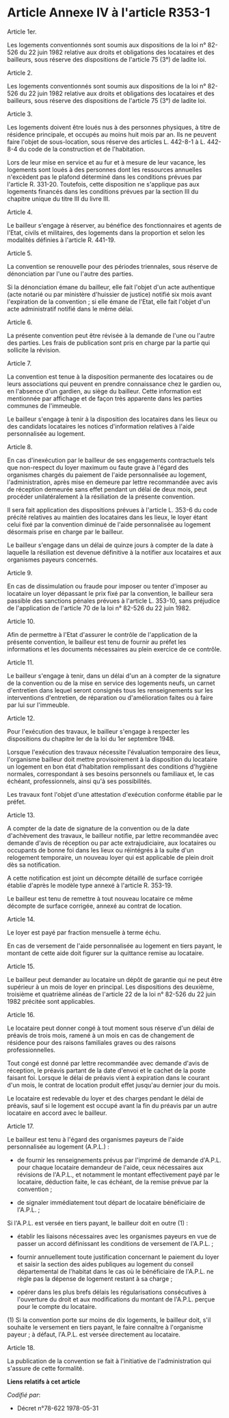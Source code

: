 # Article Annexe IV à l'article R353-1

Article 1er.

Les logements conventionnés sont soumis aux dispositions de la loi n° 82-526 du 22 juin 1982 relative aux droits et
obligations des locataires et des bailleurs, sous réserve des dispositions de l'article 75 (3°) de ladite loi.

Article 2.

Les logements conventionnés sont soumis aux dispositions de la loi n° 82-526 du 22 juin 1982 relative aux droits et
obligations des locataires et des bailleurs, sous réserve des dispositions de l'article 75 (3°) de ladite loi.

Article 3.

Les logements doivent être loués nus à des personnes physiques, à titre de résidence principale, et occupés au moins huit
mois par an. Ils ne peuvent faire l'objet de sous-location, sous réserve des articles L. 442-8-1 à L. 442-8-4 du code de la
construction et de l'habitation.

Lors de leur mise en service et au fur et à mesure de leur vacance, les logements sont loués à des personnes dont les
ressources annuelles n'excèdent pas le plafond déterminé dans les conditions prévues par l'article R. 331-20. Toutefois,
cette disposition ne s'applique pas aux logements financés dans les conditions prévues par la section III du chapitre unique
du titre III du livre III.

Article 4.

Le bailleur s'engage à réserver, au bénéfice des fonctionnaires et agents de l'Etat, civils et militaires, des logements dans
la proportion et selon les modalités définies à l'article R. 441-19.

Article 5.

La convention se renouvelle pour des périodes triennales, sous réserve de dénonciation par l'une ou l'autre des parties.

Si la dénonciation émane du bailleur, elle fait l'objet d'un acte authentique (acte notarié ou par ministère d'huissier de
justice) notifié six mois avant l'expiration de la convention ; si elle émane de l'Etat, elle fait l'objet d'un acte
administratif notifié dans le même délai.

Article 6.

La présente convention peut être révisée à la demande de l'une ou l'autre des parties. Les frais de publication sont pris en
charge par la partie qui sollicite la révision.

Article 7.

La convention est tenue à la disposition permanente des locataires ou de leurs associations qui peuvent en prendre
connaissance chez le gardien ou, en l'absence d'un gardien, au siège du bailleur. Cette information est mentionnée par
affichage et de façon très apparente dans les parties communes de l'immeuble.

Le bailleur s'engage à tenir à la disposition des locataires dans les lieux ou des candidats locataires les notices
d'information relatives à l'aide personnalisée au logement.

Article 8.

En cas d'inexécution par le bailleur de ses engagements contractuels tels que non-respect du loyer maximum ou faute grave à
l'égard des organismes chargés du paiement de l'aide personnalisée au logement, l'administration, après mise en demeure par
lettre recommandée avec avis de réception demeurée sans effet pendant un délai de deux mois, peut procéder unilatéralement à
la résiliation de la présente convention.

Il sera fait application des dispositions prévues à l'article L. 353-6 du code précité relatives au maintien des locataires
dans les lieux, le loyer étant celui fixé par la convention diminué de l'aide personnalisée au logement désormais prise en
charge par le bailleur.

Le bailleur s'engage dans un délai de quinze jours à compter de la date à laquelle la résiliation est devenue définitive à la
notifier aux locataires et aux organismes payeurs concernés.

Article 9.

En cas de dissimulation ou fraude pour imposer ou tenter d'imposer au locataire un loyer dépassant le prix fixé par la
convention, le bailleur sera passible des sanctions pénales prévues à l'article L. 353-10, sans préjudice de l'application de
l'article 70 de la loi n° 82-526 du 22 juin 1982.

Article 10.

Afin de permettre à l'Etat d'assurer le contrôle de l'application de la présente convention, le bailleur est tenu de fournir
au préfet les informations et les documents nécessaires au plein exercice de ce contrôle.

Article 11.

Le bailleur s'engage à tenir, dans un délai d'un an à compter de la signature de la convention ou de la mise en service des
logements neufs, un carnet d'entretien dans lequel seront consignés tous les renseignements sur les interventions
d'entretien, de réparation ou d'amélioration faites ou à faire par lui sur l'immeuble.

Article 12.

Pour l'exécution des travaux, le bailleur s'engage à respecter les dispositions du chapitre Ier de la loi du 1er septembre
1948.

Lorsque l'exécution des travaux nécessite l'évaluation temporaire des lieux, l'organisme bailleur doit mettre provisoirement
à la disposition du locataire un logement en bon état d'habitation remplissant des conditions d'hygiène normales,
correspondant à ses besoins personnels ou familiaux et, le cas échéant, professionnels, ainsi qu'à ses possibilités.

Les travaux font l'objet d'une attestation d'exécution conforme établie par le préfet.

Article 13.

A compter de la date de signature de la convention ou de la date d'achèvement des travaux, le bailleur notifie, par lettre
recommandée avec demande d'avis de réception ou par acte extrajudiciaire, aux locataires ou occupants de bonne foi dans les
lieux ou réintégrés à la suite d'un relogement temporaire, un nouveau loyer qui est applicable de plein droit dès sa
notification.

A cette notification est joint un décompte détaillé de surface corrigée établie d'après le modèle type annexé à l'article R.
353-19.

Le bailleur est tenu de remettre à tout nouveau locataire ce même décompte de surface corrigée, annexé au contrat de
location.

Article 14.

Le loyer est payé par fraction mensuelle à terme échu.

En cas de versement de l'aide personnalisée au logement en tiers payant, le montant de cette aide doit figurer sur la
quittance remise au locataire.

Article 15.

Le bailleur peut demander au locataire un dépôt de garantie qui ne peut être supérieur à un mois de loyer en principal. Les
dispositions des deuxième, troisième et quatrième alinéas de l'article 22 de la loi n° 82-526 du 22 juin 1982 précitée sont
applicables.

Article 16.

Le locataire peut donner congé à tout moment sous réserve d'un délai de préavis de trois mois, ramené à un mois en cas de
changement de résidence pour des raisons familiales graves ou des raisons professionnelles.

Tout congé est donné par lettre recommandée avec demande d'avis de réception, le préavis partant de la date d'envoi et le
cachet de la poste faisant foi. Lorsque le délai de préavis vient à expiration dans le courant d'un mois, le contrat de
location produit effet jusqu'au dernier jour du mois.

Le locataire est redevable du loyer et des charges pendant le délai de préavis, sauf si le logement est occupé avant la fin
du préavis par un autre locataire en accord avec le bailleur.

Article 17.

Le bailleur est tenu à l'égard des organismes payeurs de l'aide personnalisée au logement (A.P.L.) :

- de fournir les renseignements prévus par l'imprimé de demande d'A.P.L. pour chaque locataire demandeur de l'aide, ceux
nécessaires aux révisions de l'A.P.L., et notamment le montant effectivement payé par le locataire, déduction faite, le cas
échéant, de la remise prévue par la convention ;

- de signaler immédiatement tout départ de locataire bénéficiaire de l'A.P.L. ;

Si l'A.P.L. est versée en tiers payant, le bailleur doit en outre (1) :

- établir les liaisons nécessaires avec les organismes payeurs en vue de passer un accord définissant les conditions de
versement de l'A.P.L. ;

- fournir annuellement toute justification concernant le paiement du loyer et saisir la section des aides publiques au
logement du conseil départemental de l'habitat dans le cas où le bénéficiaire de l'A.P.L. ne règle pas la dépense de logement
restant à sa charge ;

- opérer dans les plus brefs délais les régularisations consécutives à l'ouverture du droit et aux modifications du montant
de l'A.P.L. perçue pour le compte du locataire.

(1) Si la convention porte sur moins de dix logements, le bailleur doit, s'il souhaite le versement en tiers payant, le faire
connaître à l'organisme payeur ; à défaut, l'A.P.L. est versée directement au locataire.

Article 18.

La publication de la convention se fait à l'initiative de l'administration qui s'assure de cette formalité.

**Liens relatifs à cet article**

_Codifié par_:

  - Décret n°78-622 1978-05-31
